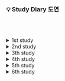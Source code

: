 ### 💡 Study Diary 도연

<br/><br/>

<details>
  <summary>1st study</summary>
  📅기간 : 2021-07-26 ~ 2021-07-30   
     
  🌱목표
  * kotlin 기본 공부
  * 단계별 문제 풀이 20단계까지 1문제씩풀기
  
  
  |날짜|문제|
  |:--:|:---|
  |**07/26(월)** | 1단계([10869](https://www.acmicpc.net/problem/10869)), 2단계([2884](https://www.acmicpc.net/problem/2884)), 3단계([2439](https://www.acmicpc.net/problem/2439))|
  |**07/27(화)** | 4단계([1110](https://www.acmicpc.net/problem/1110)), 5단계([4344](https://www.acmicpc.net/problem/4344))|
  |**07/28(수)** |6단계([4673](https://www.acmicpc.net/problem/4673)), 7단계([1157](https://www.acmicpc.net/problem/1157)), 8단계([2839](https://www.acmicpc.net/problem/2839))|
  |[**07/29(목)**](#0729목) |9단계([11653](https://www.acmicpc.net/problem/11653)), 10단계([11729](https://www.acmicpc.net/problem/11729)), 11단계([7568](https://www.acmicpc.net/problem/7568)), 12단계([2750](https://www.acmicpc.net/problem/2750)), 18단계([10773](https://www.acmicpc.net/problem/10773)), 15단계([1003](https://www.acmicpc.net/problem/1003)), 16단계([11047](https://www.acmicpc.net/problem/11047))|
  |[**07/30(금)**](#0730금) ||
  
  *   *   *

  #### 07/29(목)

  11 단계 Brute-Force : 문제를 이해하고 정의하는 것을 우선할 것.   
  12 단계 정렬&nbsp;&nbsp;&nbsp;&nbsp;&nbsp;&nbsp;&nbsp;&nbsp;&nbsp;&nbsp;&nbsp;&nbsp;: 카운팅 정렬의 실패   
  17 단계 DP&nbsp;&nbsp;&nbsp;&nbsp;&nbsp;&nbsp;&nbsp;&nbsp;&nbsp;&nbsp;&nbsp;&nbsp;&nbsp;&nbsp;&nbsp;: 상향식으로 풀이, 하향식은 아직 어려움

  *   *   *

  #### 07/30(금)

  2750 수 정렬하기 : 삽입정렬 잘못 풀음, 다시 풀어야 한다.
</details>

<details>
  <summary>2nd study</summary>
  📅기간 : 2021-08-02 ~ 2021-08-06   

  🌱목표
  * Kotlin으로 기본 자료구조 구현

  📃숙제
  |문제|문제유형|
  |:--:|:------|
  |[네트워크](https://programmers.co.kr/learn/courses/30/lessons/43162)|DFS/BFS|
  |[순위검색](https://programmers.co.kr/learn/courses/30/lessons/72412)||
  |[문자열 압축](https://programmers.co.kr/learn/courses/30/lessons/60057)||
  
   *   *   *
  
  네트워크 빼고 풀지 못함.

</details>


<details>
  <summary>3th study</summary>
  📅기간 : 2021-08-09 ~ 2021-08-13   
  
  🌱목표
  * Kotlin으로 기본 자료구조 구현
  * kotlin의 다양한 함수 공부

  📃숙제
  |문제|문제유형|
  |:--:|:-------|
  |[토마토](https://www.acmicpc.net/problem/7576)|BFS|
  |[유기농 배추](https://www.acmicpc.net/problem/1012)|DFS/BFS|
  |[보물섬](https://www.acmicpc.net/problem/2589)|BFS|

  <br />

  |날짜|문제|
  |:--:|:---|
  |**08/09(월)**| X |
  |[**08/10(화)**](#0810화)|BOJ_7576_토마토|
  |**08/11(수)**| X |
  |[**08/12(목)**](#0812목)|BOJ_1012_유기농배추, BOJ_2589_보물섬|
  |[**08/13(금)**]()||
  
   *   *   *
  
  ### 08/10(화)
  kotlin for문 범위의 다양한 표현
  ```kotlin
  fun forLoop(){
      println("[for] 반복문")
      val items = listOf("apple", "banana", "kiwi")

      // A
      for(item in items) {
          println(item)
      }
      // B
      for(index in 0..(items.size-1)) {
          println("이건 item at $index is ${items[index]}")
      }
      // C
      for(index in 0 until items.size) {
          println("이건 item at $index is ${items[index]}")
      }
      // D
      for(index in items.indices) { //indices -> 0..2
          println("item at $index is ${items[index]}")
      }
  }
  ```

   *   *   *

  ### 08/12(목)
  <br />
  chunked   

  ```kotlin
  s:String.chunked(size:Int)    // return List<String>
  ```
  size는 자를 크기이다.
  ex. size가 2 이면, 2문자씩 문자열을 자르겠다는 의미
  <br />
  Pair   

  ```kotlin
  Pair<T, T> = Pair(value: T, value: T)
  ```
  bfs에서 Pair는 매우 유용

  나의 문제점 : BFS나 DFS의 변수나 범위에서 실수가 잦다.
</details>

<details>
  <summary>4th study</summary>
  📅기간 : 2021-08-16 ~ 2021-08-20   
  
  🌱목표
  * Kotlin으로 기본 자료구조 구현
  * kotlin의 다양한 함수 공부

  📃숙제
  |문제|
  |:--:|
  |[괄호제거](https://www.acmicpc.net/problem/2800)|
  |[최대 힙](https://www.acmicpc.net/problem/11279)|
  |[트리](https://www.acmicpc.net/problem/4256)|
  
   *   *   *
  
  4주차는 한문제도 풀지 못함.
</details>

<details>
  <summary>5th study</summary>
  📅기간 : 2021-08-23 ~ 2021-08-27   
  
  🌱목표
  * Kotlin으로 기본 자료구조 구현
  * kotlin의 다양한 함수 공부
  * kotlin의 기본구조 공부

  📃숙제
  |문제|유형|
  |:--:|:---|
  |[폰_호석만](https://www.acmicpc.net/problem/21275)|수학|
  |[최소 회의실 개수](https://www.acmicpc.net/problem/19598)|그리디|
  |[징검다리 건너기](https://www.acmicpc.net/problem/21317)|DP|

  <br />
  
  |날짜|문제|
  |:--:|:---|
  |**08/23(월)**|X|
  |[**08/24(화)**](#0824화)|폰_호석만|
  |[**08/25(수)**](#0825수)|오답고침|
  |[**08/26(목)**]()||
  |[**08/27(금)**]()||

   *   *   *

  ### 08/24(화)
  폰_호석만 부분 성공 : 22/24   
  부루트 포스 등 알고리즘에 의존하지 않는 문제들을 푸는 것에 익숙해질 필요가 있다.

  ### 08/25(수)
  폰_호석만 성공 : 24/24   
  실패 원인 : for문에서 until을 사용하고 전체크기-1을 해주는 실수를 함.

</details>

<details>
  <summary>6th study</summary>
  📅기간 : 2021-08-30 ~ 2021-09-03   

  🌱목표
  * Kotlin으로 기본 자료구조 구현
  * kotlin의 다양한 함수 공부

  📃숙제
  |문제|문제 유형|
  |:--:|:-------|
  |[상어 초등학교](https://www.acmicpc.net/problem/21608)|시뮬레이션, 구현|
  |[겹치는 건 싫어](https://www.acmicpc.net/problem/20922)|투 포인터|
  |[가장 큰 정사각형](https://www.acmicpc.net/problem/1915)|DP|
</details>
